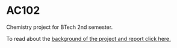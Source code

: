 # AC102
Chemistry project for BTech 2nd semester.

To read about the [background of the project and report click here.](https://t.ly/1lSm)
